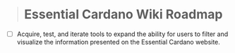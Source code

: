 > # Essential Cardano Wiki Roadmap

- [ ] Acquire, test, and iterate tools to expand the ability for users to filter and visualize the information presented on the Essential Cardano website.